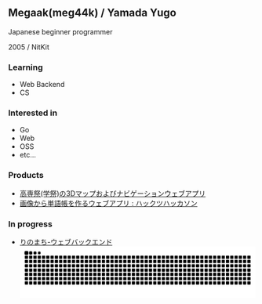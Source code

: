 ## Megaak(meg44k) / Yamada Yugo
Japanese beginner programmer

2005 / NitKit

### Learning

- Web Backend
- CS

### Interested in

- Go
- Web
- OSS
- etc...

### Products
- [高専祭(学祭)の3Dマップおよびナビゲーションウェブアプリ](https://github.com/meg44k/NavigationKCTFesApp)
- [画像から単語帳を作るウェブアプリ : ハックツハッカソン](https://github.com/meg44k/Hackathon-stego)

### In progress
- [りのまち-ウェブバックエンド](https://github.com/meg44k/Rinomachi-Back)
![](https://raw.githubusercontent.com/meg44k/meg44k/output/github-contribution-grid-snake.svg)
